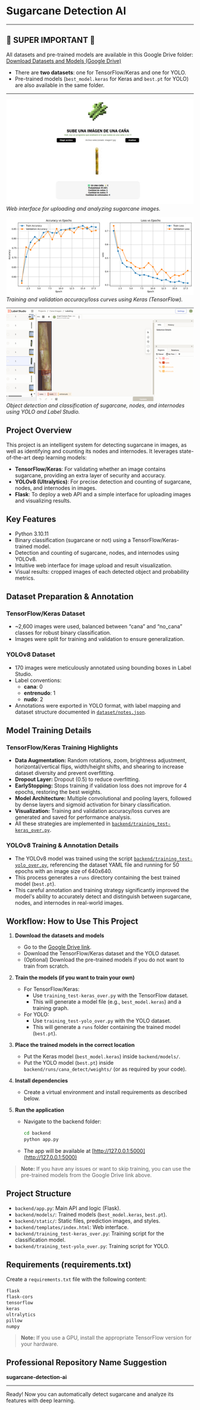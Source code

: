 # Sugarcane Detection AI

---

## 🚨 SUPER IMPORTANT 🚨
All datasets and pre-trained models are available in this Google Drive folder:
[Download Datasets and Models (Google Drive)](https://drive.google.com/drive/folders/1wNsAS7rWQrlNNPh1YeuvZwvKAeNMqyL-?usp=sharing)

- There are **two datasets**: one for TensorFlow/Keras and one for YOLO.
- Pre-trained models (`best_model.keras` for Keras and `best.pt` for YOLO) are also available in the same folder.

---

![Web Screenshot](screenshot-web.jpeg)
*Web interface for uploading and analyzing sugarcane images.*

![Keras Training Results](training-keras-results.png)
*Training and validation accuracy/loss curves using Keras (TensorFlow).* 

![YOLO Detection and Classification](yolo-detection-clasification.png)
*Object detection and classification of sugarcane, nodes, and internodes using YOLO and Label Studio.*

## Project Overview
This project is an intelligent system for detecting sugarcane in images, as well as identifying and counting its nodes and internodes. It leverages state-of-the-art deep learning models:

- **TensorFlow/Keras**: For validating whether an image contains sugarcane, providing an extra layer of security and accuracy.
- **YOLOv8 (Ultralytics)**: For precise detection and counting of sugarcane, nodes, and internodes in images.
- **Flask**: To deploy a web API and a simple interface for uploading images and visualizing results.

## Key Features
- Python 3.10.11
- Binary classification (sugarcane or not) using a TensorFlow/Keras-trained model.
- Detection and counting of sugarcane, nodes, and internodes using YOLOv8.
- Intuitive web interface for image upload and result visualization.
- Visual results: cropped images of each detected object and probability metrics.

## Dataset Preparation & Annotation
### TensorFlow/Keras Dataset
- ~2,600 images were used, balanced between “cana” and “no_cana” classes for robust binary classification.
- Images were split for training and validation to ensure generalization.

### YOLOv8 Dataset
- 170 images were meticulously annotated using bounding boxes in Label Studio.
- Label conventions:
  - **cana**: 0
  - **entrenudo**: 1
  - **nudo**: 2
- Annotations were exported in YOLO format, with label mapping and dataset structure documented in [`dataset/notes.json`](dataset/notes.json).

## Model Training Details
### TensorFlow/Keras Training Highlights
- **Data Augmentation:** Random rotations, zoom, brightness adjustment, horizontal/vertical flips, width/height shifts, and shearing to increase dataset diversity and prevent overfitting.
- **Dropout Layer:** Dropout (0.5) to reduce overfitting.
- **EarlyStopping:** Stops training if validation loss does not improve for 4 epochs, restoring the best weights.
- **Model Architecture:** Multiple convolutional and pooling layers, followed by dense layers and sigmoid activation for binary classification.
- **Visualization:** Training and validation accuracy/loss curves are generated and saved for performance analysis.
- All these strategies are implemented in [`backend/training_test-keras_over.py`](backend/training_test-keras_over.py).

### YOLOv8 Training & Annotation Details
- The YOLOv8 model was trained using the script [`backend/training_test-yolo_over.py`](backend/training_test-yolo_over.py), referencing the dataset YAML file and running for 50 epochs with an image size of 640x640.
- This process generates a `runs` directory containing the best trained model (`best.pt`).
- This careful annotation and training strategy significantly improved the model's ability to accurately detect and distinguish between sugarcane, nodes, and internodes in real-world images.

## Workflow: How to Use This Project
1. **Download the datasets and models**
   - Go to the [Google Drive link](https://drive.google.com/drive/folders/1wNsAS7rWQrlNNPh1YeuvZwvKAeNMqyL-?usp=sharing).
   - Download the TensorFlow/Keras dataset and the YOLO dataset.
   - (Optional) Download the pre-trained models if you do not want to train from scratch.

2. **Train the models (if you want to train your own)**
   - For TensorFlow/Keras:
     - Use `training_test-keras_over.py` with the TensorFlow dataset.
     - This will generate a model file (e.g., `best_model.keras`) and a training graph.
   - For YOLO:
     - Use `training_test-yolo_over.py` with the YOLO dataset.
     - This will generate a `runs` folder containing the trained model (`best.pt`).

3. **Place the trained models in the correct location**
   - Put the Keras model (`best_model.keras`) inside `backend/models/`.
   - Put the YOLO model (`best.pt`) inside `backend/runs/cana_detect/weights/` (or as required by your code).

4. **Install dependencies**
   - Create a virtual environment and install requirements as described below.

5. **Run the application**
   - Navigate to the backend folder:
     ```bash
     cd backend
     python app.py
     ```
   - The app will be available at [http://127.0.0.1:5000](http://127.0.0.1:5000)

> **Note:** If you have any issues or want to skip training, you can use the pre-trained models from the Google Drive link above.

## Project Structure
- `backend/app.py`: Main API and logic (Flask).
- `backend/models/`: Trained models (`best_model.keras`, `best.pt`).
- `backend/static/`: Static files, prediction images, and styles.
- `backend/templates/index.html`: Web interface.
- `backend/training_test-keras_over.py`: Training script for the classification model.
- `backend/training_test-yolo_over.py`: Training script for YOLO.

## Requirements (requirements.txt)
Create a `requirements.txt` file with the following content:

```
flask
flask-cors
tensorflow
keras
ultralytics
pillow
numpy
```

> **Note:** If you use a GPU, install the appropriate TensorFlow version for your hardware.

## Professional Repository Name Suggestion
**sugarcane-detection-ai**

---

Ready! Now you can automatically detect sugarcane and analyze its features with deep learning.